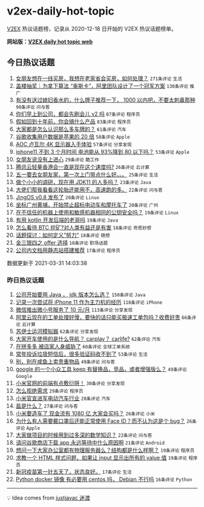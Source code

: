 # v2ex-daily-hot-topic

[V2EX](https://www.v2ex.com/) 热议话题榜，记录从 2020-12-18 日开始的 V2EX 热议话题榜单。

**网站版：[V2EX daily hot topic web](https://boojack.github.io/v2ex-daily-hot-topic-web/)**

## 今日热议话题

<!-- TODAY BEGIN -->

1. [女朋友想在一线买房，我想在老家省会买房，如何处理？](https://www.v2ex.com/t/766746) `271条评论` `生活`
1. [盖楼抽奖｜为拿下算法 “奥斯卡”，阿里团队设计了一个冠军方案](https://www.v2ex.com/t/766878) `130条评论` `推广`
1. [有没有送过媳妇香水的，什么牌子推荐一下， 1000 以内吧，不要太刺鼻那种](https://www.v2ex.com/t/766728) `90条评论` `问与答`
1. [你们早上到公司，都会先刷会儿 v2 吗](https://www.v2ex.com/t/766714) `87条评论` `程序员`
1. [假如回到十年前，你会搞什么产品](https://www.v2ex.com/t/766733) `83条评论` `程序员`
1. [大家都是怎么认识那么多车牌的？](https://www.v2ex.com/t/766741) `61条评论` `汽车`
1. [谷歌收集用户数据是苹果的 20 倍](https://www.v2ex.com/t/766699) `58条评论` `Apple`
1. [AOC 卢瓦尔 4K 显示器入手体验](https://www.v2ex.com/t/766727) `57条评论` `分享发现`
1. [iphone11 不到 3 个月时间 电池能从 93%降到 80 以下吗？](https://www.v2ex.com/t/766866) `53条评论` `Apple`
1. [女朋友说没有上进心](https://www.v2ex.com/t/766816) `29条评论` `酷工作`
1. [腾讯云轻量香港会一直是现在这个速度吗?](https://www.v2ex.com/t/766975) `26条评论` `云计算`
1. [五一要去女朋友家，第一次上门带点什么好。。。](https://www.v2ex.com/t/766936) `25条评论` `生活`
1. [做个小小的调研，现在用 JDK11 的人多吗？](https://www.v2ex.com/t/766769) `23条评论` `Java`
1. [大佬们帮我看看这轮胎还能用不，高速跑的多。](https://www.v2ex.com/t/766707) `22条评论` `问与答`
1. [JingOS v0.8 发布了](https://www.v2ex.com/t/766941) `20条评论` `Linux`
1. [坐标广州黄埔，开始禁止超标电动车和摩托车了](https://www.v2ex.com/t/766697) `20条评论` `广州`
1. [在不信任的机器上使用和敏感机器相同的公钥安全吗？](https://www.v2ex.com/t/766804) `19条评论` `Linux`
1. [有用 kotlin 开发后端的老哥吗](https://www.v2ex.com/t/766771) `19条评论` `Java`
1. [怎么看待 BTC 挖矿?对人类有益还是有害](https://www.v2ex.com/t/766963) `18条评论` `奇思妙想`
1. [话题探讨：如何定义”努力“](https://www.v2ex.com/t/766839) `18条评论` `随想`
1. [金三银四之 offer 选择](https://www.v2ex.com/t/766774) `18条评论` `职场话题`
1. [公司内文档用静态站搭建推荐](https://www.v2ex.com/t/766833) `17条评论` `程序员`

数据更新于 2021-03-31 14:03:38

<!-- TODAY END -->

### 昨日热议话题

<!-- YESTERDAY BEGIN -->

1. [公司开始要用 Java ， jdk 版本怎么选？](https://www.v2ex.com/t/766378) `150条评论` `Java`
1. [记录一次尝试将 iPhone 11 作为主力机的经历](https://www.v2ex.com/t/766389) `118条评论` `iPhone`
1. [微信推出微小号服务了 10 元/月](https://www.v2ex.com/t/766369) `113条评论` `分享发现`
1. [阿里云现在的工单处理好慢，要快的话只能买极速工单包吗？收费好贵](https://www.v2ex.com/t/766527) `66条评论` `云计算`
1. [苏伊士运河模拟器](https://www.v2ex.com/t/766518) `62条评论` `分享发现`
1. [大家开车使用的是什么导航？ carplay？ carlife?](https://www.v2ex.com/t/766561) `62条评论` `汽车`
1. [在拼多多 被店家人身威胁了](https://www.v2ex.com/t/766489) `60条评论` `全球工单系统`
1. [常年投诉垃圾短信后，很多验证码收不到了](https://www.v2ex.com/t/766399) `53条评论` `生活`
1. [别，别在咸鱼上卖贵重物品](https://www.v2ex.com/t/766619) `49条评论` `问与答`
1. [google 的一个小众工具 keep 有替换品，竞品，或者增强版么？](https://www.v2ex.com/t/766397) `49条评论` `Google`
1. [小米官网的前端有点敷衍呀！](https://www.v2ex.com/t/766683) `30条评论` `分享发现`
1. [怎么拒绝需求](https://www.v2ex.com/t/766382) `29条评论` `程序员`
1. [小米官宣进军电动汽车行业](https://www.v2ex.com/t/766587) `28条评论` `汽车`
1. [盐是什么？](https://www.v2ex.com/t/766572) `27条评论` `问与答`
1. [小米要造车了 现金流有 1080 亿 大家会买吗？](https://www.v2ex.com/t/766653) `26条评论` `小米`
1. [为什么有人需要戴口罩后还能正常使用 Face ID？而不认为这是个 bug？](https://www.v2ex.com/t/766486) `26条评论` `Apple`
1. [大家做项目的时候用到过多深的数学知识？](https://www.v2ex.com/t/766656) `22条评论` `问与答`
1. [请问谷歌商店下载 app 永远等待中什么原因啊](https://www.v2ex.com/t/766425) `21条评论` `Android`
1. [想问一下大家办公室都有物理服务器么？结构都是什么样啊？](https://www.v2ex.com/t/766660) `19条评论` `程序员`
1. [求教一个 HTML 样式问题，如果让 input 显示出所有的 value 值](https://www.v2ex.com/t/766570) `19条评论` `程序员`
1. [新冠疫苗第一针五天了，状态良好。](https://www.v2ex.com/t/766410) `17条评论` `生活`
1. [Python docker 镜像 有必要用 centos 吗， Debian 不行吗](https://www.v2ex.com/t/766598) `16条评论` `Python`

<!-- YESTERDAY END -->

---

💡 Idea comes from [justjavac 迷渡](https://github.com/justjavac/)
